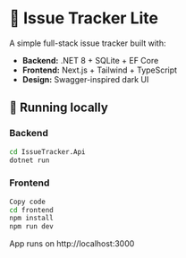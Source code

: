 # 🐞 Issue Tracker Lite

A simple full-stack issue tracker built with:

- **Backend:** .NET 8 + SQLite + EF Core
- **Frontend:** Next.js + Tailwind + TypeScript
- **Design:** Swagger-inspired dark UI

## 🧱 Running locally

### Backend
```bash
cd IssueTracker.Api
dotnet run
```

### Frontend
```bash
Copy code
cd frontend
npm install
npm run dev
```
App runs on http://localhost:3000
